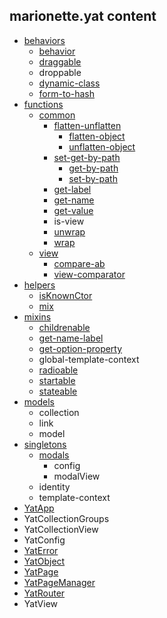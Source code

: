 ## marionette.yat content 
* [behaviors](./src/behaviors)
	* [behavior](/docs/behaviors/behavior.md)
	* [draggable](/docs/behaviors/draggable.md)
	* droppable
	* [dynamic-class](/docs/behaviors/dynamic-class.md)
	* [form-to-hash](/docs/behaviors/form-to-hash.md)
* [functions](./src/functions)
	* [common](./src/functions/common)
		* [flatten-unflatten](./src/functions/common/flatten-unflatten)
			* [flatten-object](/docs/functions/common/flatten-unflatten/flatten-object.md)
			* [unflatten-object](/docs/functions/common/flatten-unflatten/unflatten-object.md)
		* [set-get-by-path](./src/functions/common/set-get-by-path)
			* [get-by-path](/docs/functions/common/set-get-by-path/get-by-path.md)
			* [set-by-path](/docs/functions/common/set-get-by-path/set-by-path.md)
		* [get-label](/docs/functions/common/get-label.md)
		* [get-name](/docs/functions/common/get-name.md)
		* [get-value](/docs/functions/common/get-value.md)
		* is-view
		* [unwrap](/docs/functions/common/unwrap.md)
		* [wrap](/docs/functions/common/wrap.md)
	* [view](./src/functions/view)
		* [compare-ab](/docs/functions/view/compare-ab.md)
		* [view-comparator](/docs/functions/view/view-comparator.md)
* [helpers](./src/helpers)
	* [isKnownCtor](/docs/helpers/isKnownCtor.md)
	* [mix](/docs/helpers/mix.md)
* [mixins](./src/mixins)
	* [childrenable](/docs/mixins/childrenable.md)
	* [get-name-label](/docs/mixins/get-name-label.md)
	* [get-option-property](/docs/mixins/get-option-property.md)
	* global-template-context
	* [radioable](/docs/mixins/radioable.md)
	* [startable](/docs/mixins/startable.md)
	* [stateable](/docs/mixins/stateable.md)
* [models](./src/models)
	* collection
	* link
	* model
* [singletons](./src/singletons)
	* [modals](./src/singletons/modals)
		* config
		* modalView
	* identity
	* template-context
* [YatApp](/docs/YatApp.md)
* YatCollectionGroups
* YatCollectionView
* YatConfig
* [YatError](/docs/YatError.md)
* [YatObject](/docs/YatObject.md)
* [YatPage](/docs/YatPage.md)
* [YatPageManager](/docs/YatPageManager.md)
* [YatRouter](/docs/YatRouter.md)
* YatView
